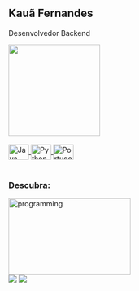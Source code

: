 ## Kauã Fernandes
<p>Desenvolvedor Backend</p>

 <div>
   <a href="https://github.com/K1fernandes">
<!--    <img height="180em" src="https://github-readme-stats.vercel.app/api?username=K1fernandes&show_icons=true&theme=highcontrast&include_all_commits=true&count_private=true"/> -->
   <img height="180em" src="https://github-readme-stats.vercel.app/api/top-langs/?username=K1fernandes&layout=compact&langs_count=6&theme=highcontrast"/>

</div>
<div style="display: inline_block"><br>
  <img align="center" alt="Java" height="30" width="40" src="https://cdn.jsdelivr.net/gh/devicons/devicon/icons/java/java-original.svg">
  <img align="center" alt="Python" height="30" width="40" src="https://cdn.jsdelivr.net/gh/devicons/devicon/icons/python/python-original.svg">
  <img align="center" alt="Portugol" height="30" width="40" src="https://dgadelha.github.io/Portugol-Webstudio/assets/logo.svg">

</div>

 <br>
 
  ### Descubra: 
  
  <img align="center" alt="programming" height="150" width="240" src="https://i.pinimg.com/originals/e4/26/70/e426702edf874b181aced1e2fa5c6cde.gif">
 
<div> 
  <a href="https://www.instagram.com/k1fernandes_/" target="_blank"><img src="https://img.shields.io/badge/-Instagram-%23E4405F?style=for-the-badge&logo=instagram&logoColor=white" target="_blank"></a>
  <a href = "https://mail.google.com/mail/u/3/#inbox?compose=CllgCKCGDckHpBsKcmMRDvlTsnChZHcCCjqNpckTdHZFMrDsnhNqSmszFTvkmMTxnvRFPkXmTgV" target="_blank"><img src="https://img.shields.io/badge/-Gmail-%23333?style=for-the-badge&logo=gmail&logoColor=white" target="_blank"></a>

</div>
